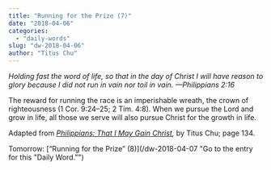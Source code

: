 ```yaml
---
title: "Running for the Prize (7)"
date: "2018-04-06"
categories: 
  - "daily-words"
slug: "dw-2018-04-06"
author: "Titus Chu"
---
```


_Holding fast the word of life, so that in the day of Christ I will have reason to glory because I did not run in vain nor toil in vain. —Philippians 2:16_

The reward for running the race is an imperishable wreath, the crown of righteousness (1 Cor. 9:24–25; 2 Tim. 4:8). When we pursue the Lord and grow in life, all those we serve will also pursue Christ for the growth in life.

Adapted from _[Philippians: That I May Gain Christ](/book-philippians/ "Go to the listing for this book."),_ by Titus Chu; page 134.

Tomorrow: [“Running for the Prize” (8)](/dw-2018-04-07 "Go to the entry for this "Daily Word."")

